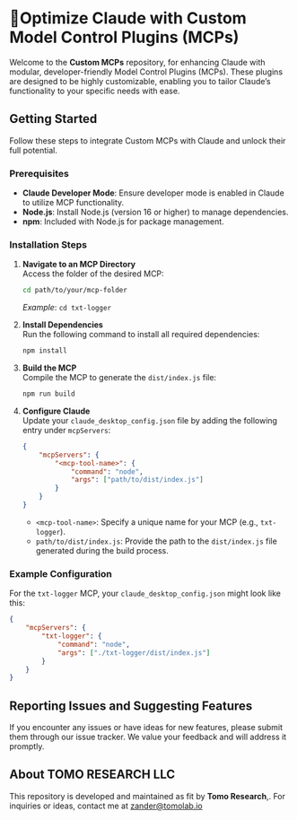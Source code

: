 

# 🚀Optimize Claude with Custom Model Control Plugins (MCPs)

Welcome to the **Custom MCPs** repository, for enhancing Claude with modular, developer-friendly Model Control Plugins (MCPs). These plugins are designed to be highly customizable, enabling you to tailor Claude’s functionality to your specific needs with ease.

## Getting Started

Follow these steps to integrate Custom MCPs with Claude and unlock their full potential.

### Prerequisites

- **Claude Developer Mode**: Ensure developer mode is enabled in Claude to utilize MCP functionality.
- **Node.js**: Install Node.js (version 16 or higher) to manage dependencies.
- **npm**: Included with Node.js for package management.

### Installation Steps

1. **Navigate to an MCP Directory**  
   Access the folder of the desired MCP:

   ```bash
   cd path/to/your/mcp-folder
   ```

   *Example*: `cd txt-logger`

2. **Install Dependencies**  
   Run the following command to install all required dependencies:

   ```bash
   npm install
   ```

3. **Build the MCP**  
   Compile the MCP to generate the `dist/index.js` file:

   ```bash
   npm run build
   ```

4. **Configure Claude**  
   Update your `claude_desktop_config.json` file by adding the following entry under `mcpServers`:

   ```json
   {
       "mcpServers": {
           "<mcp-tool-name>": {
               "command": "node",
               "args": ["path/to/dist/index.js"]
           }
       }
   }
   ```

   - `<mcp-tool-name>`: Specify a unique name for your MCP (e.g., `txt-logger`).  
   - `path/to/dist/index.js`: Provide the path to the `dist/index.js` file generated during the build process.

### Example Configuration

For the `txt-logger` MCP, your `claude_desktop_config.json` might look like this:

```json
{
    "mcpServers": {
        "txt-logger": {
            "command": "node",
            "args": ["./txt-logger/dist/index.js"]
        }
    }
}
```

## Reporting Issues and Suggesting Features

If you encounter any issues or have ideas for new features, please submit them through our issue tracker. We value your feedback and will address it promptly.

## About TOMO RESEARCH LLC

This repository is developed and maintained as fit by **Tomo Research**,. For inquiries or ideas, contact me at zander@tomolab.io

